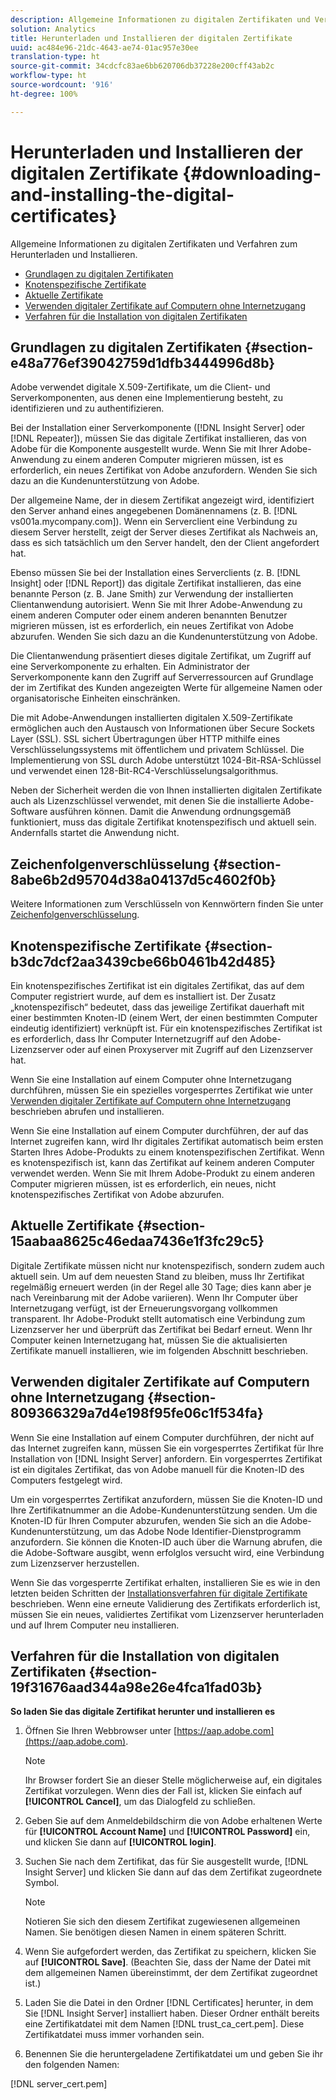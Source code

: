 ```yaml
---
description: Allgemeine Informationen zu digitalen Zertifikaten und Verfahren zum Herunterladen und Installieren.
solution: Analytics
title: Herunterladen und Installieren der digitalen Zertifikate
uuid: ac484e96-21dc-4643-ae74-01ac957e30ee
translation-type: ht
source-git-commit: 34cdcfc83ae6bb620706db37228e200cff43ab2c
workflow-type: ht
source-wordcount: '916'
ht-degree: 100%

---
```



# Herunterladen und Installieren der digitalen Zertifikate {#downloading-and-installing-the-digital-certificates}

Allgemeine Informationen zu digitalen Zertifikaten und Verfahren zum Herunterladen und Installieren.

* [Grundlagen zu digitalen Zertifikaten](../../../../../home/c-inst-svr/c-install-ins-svr/t-install-proc-inst-svr-dpu/c-dnld-dgtl-cert/c-dnld-dgtl-cert.md#section-e48a776ef39042759d1dfb3444996d8b)
* [Knotenspezifische Zertifikate](../../../../../home/c-inst-svr/c-install-ins-svr/t-install-proc-inst-svr-dpu/c-dnld-dgtl-cert/c-dnld-dgtl-cert.md#section-b3dc7dcf2aa3439cbe66b0461b42d485)
* [Aktuelle Zertifikate](../../../../../home/c-inst-svr/c-install-ins-svr/t-install-proc-inst-svr-dpu/c-dnld-dgtl-cert/c-dnld-dgtl-cert.md#section-15aabaa8625c46edaa7436e1f3fc29c5)
* [Verwenden digitaler Zertifikate auf Computern ohne Internetzugang](../../../../../home/c-inst-svr/c-install-ins-svr/t-install-proc-inst-svr-dpu/c-dnld-dgtl-cert/c-dnld-dgtl-cert.md#section-809366329a7d4e198f95fe06c1f534fa)
* [Verfahren für die Installation von digitalen Zertifikaten](../../../../../home/c-inst-svr/c-install-ins-svr/t-install-proc-inst-svr-dpu/c-dnld-dgtl-cert/c-dnld-dgtl-cert.md#section-19f31676aad344a98e26e4fca1fad03b)

## Grundlagen zu digitalen Zertifikaten {#section-e48a776ef39042759d1dfb3444996d8b}

Adobe verwendet digitale X.509-Zertifikate, um die Client- und Serverkomponenten, aus denen eine Implementierung besteht, zu identifizieren und zu authentifizieren.

Bei der Installation einer Serverkomponente ([!DNL Insight Server] oder [!DNL Repeater]), müssen Sie das digitale Zertifikat installieren, das von Adobe für die Komponente ausgestellt wurde. Wenn Sie mit Ihrer Adobe-Anwendung zu einem anderen Computer migrieren müssen, ist es erforderlich, ein neues Zertifikat von Adobe anzufordern. Wenden Sie sich dazu an die Kundenunterstützung von Adobe.

Der allgemeine Name, der in diesem Zertifikat angezeigt wird, identifiziert den Server anhand eines angegebenen Domänennamens (z. B. [!DNL vs001a.mycompany.com]). Wenn ein Serverclient eine Verbindung zu diesem Server herstellt, zeigt der Server dieses Zertifikat als Nachweis an, dass es sich tatsächlich um den Server handelt, den der Client angefordert hat.

Ebenso müssen Sie bei der Installation eines Serverclients (z. B. [!DNL Insight] oder [!DNL Report]) das digitale Zertifikat installieren, das eine benannte Person (z. B. Jane Smith) zur Verwendung der installierten Clientanwendung autorisiert. Wenn Sie mit Ihrer Adobe-Anwendung zu einem anderen Computer oder einem anderen benannten Benutzer migrieren müssen, ist es erforderlich, ein neues Zertifikat von Adobe abzurufen. Wenden Sie sich dazu an die Kundenunterstützung von Adobe.

Die Clientanwendung präsentiert dieses digitale Zertifikat, um Zugriff auf eine Serverkomponente zu erhalten. Ein Administrator der Serverkomponente kann den Zugriff auf Serverressourcen auf Grundlage der im Zertifikat des Kunden angezeigten Werte für allgemeine Namen oder organisatorische Einheiten einschränken.

Die mit Adobe-Anwendungen installierten digitalen X.509-Zertifikate ermöglichen auch den Austausch von Informationen über Secure Sockets Layer (SSL). SSL sichert Übertragungen über HTTP mithilfe eines Verschlüsselungssystems mit öffentlichem und privatem Schlüssel. Die Implementierung von SSL durch Adobe unterstützt 1024-Bit-RSA-Schlüssel und verwendet einen 128-Bit-RC4-Verschlüsselungsalgorithmus.

Neben der Sicherheit werden die von Ihnen installierten digitalen Zertifikate auch als Lizenzschlüssel verwendet, mit denen Sie die installierte Adobe-Software ausführen können. Damit die Anwendung ordnungsgemäß funktioniert, muss das digitale Zertifikat knotenspezifisch und aktuell sein. Andernfalls startet die Anwendung nicht.

## Zeichenfolgenverschlüsselung {#section-8abe6b2d95704d38a04137d5c4602f0b}

Weitere Informationen zum Verschlüsseln von Kennwörtern finden Sie unter [Zeichenfolgenverschlüsselung](../../../../../home/c-inst-svr/c-install-ins-svr/t-install-proc-inst-svr-dpu/c-dnld-dgtl-cert/string-encryption.md#concept-35da0b53650a4d7e82b240ad27f6d45a).

## Knotenspezifische Zertifikate {#section-b3dc7dcf2aa3439cbe66b0461b42d485}

Ein knotenspezifisches Zertifikat ist ein digitales Zertifikat, das auf dem Computer registriert wurde, auf dem es installiert ist. Der Zusatz „knotenspezifisch“ bedeutet, dass das jeweilige Zertifikat dauerhaft mit einer bestimmten Knoten-ID (einem Wert, der einen bestimmten Computer eindeutig identifiziert) verknüpft ist. Für ein knotenspezifisches Zertifikat ist es erforderlich, dass Ihr Computer Internetzugriff auf den Adobe-Lizenzserver oder auf einen Proxyserver mit Zugriff auf den Lizenzserver hat.

Wenn Sie eine Installation auf einem Computer ohne Internetzugang durchführen, müssen Sie ein spezielles vorgesperrtes Zertifikat wie unter [Verwenden digitaler Zertifikate auf Computern ohne Internetzugang](../../../../../home/c-inst-svr/c-install-ins-svr/t-install-proc-inst-svr-dpu/c-dnld-dgtl-cert/c-dnld-dgtl-cert.md#section-809366329a7d4e198f95fe06c1f534fa) beschrieben abrufen und installieren.

Wenn Sie eine Installation auf einem Computer durchführen, der auf das Internet zugreifen kann, wird Ihr digitales Zertifikat automatisch beim ersten Starten Ihres Adobe-Produkts zu einem knotenspezifischen Zertifikat. Wenn es knotenspezifisch ist, kann das Zertifikat auf keinem anderen Computer verwendet werden. Wenn Sie mit Ihrem Adobe-Produkt zu einem anderen Computer migrieren müssen, ist es erforderlich, ein neues, nicht knotenspezifisches Zertifikat von Adobe abzurufen.

## Aktuelle Zertifikate {#section-15aabaa8625c46edaa7436e1f3fc29c5}

Digitale Zertifikate müssen nicht nur knotenspezifisch, sondern zudem auch aktuell sein. Um auf dem neuesten Stand zu bleiben, muss Ihr Zertifikat regelmäßig erneuert werden (in der Regel alle 30 Tage; dies kann aber je nach Vereinbarung mit der Adobe variieren). Wenn Ihr Computer über Internetzugang verfügt, ist der Erneuerungsvorgang vollkommen transparent. Ihr Adobe-Produkt stellt automatisch eine Verbindung zum Lizenzserver her und überprüft das Zertifikat bei Bedarf erneut. Wenn Ihr Computer keinen Internetzugang hat, müssen Sie die aktualisierten Zertifikate manuell installieren, wie im folgenden Abschnitt beschrieben.

## Verwenden digitaler Zertifikate auf Computern ohne Internetzugang {#section-809366329a7d4e198f95fe06c1f534fa}

Wenn Sie eine Installation auf einem Computer durchführen, der nicht auf das Internet zugreifen kann, müssen Sie ein vorgesperrtes Zertifikat für Ihre Installation von [!DNL Insight Server] anfordern. Ein vorgesperrtes Zertifikat ist ein digitales Zertifikat, das von Adobe manuell für die Knoten-ID des Computers festgelegt wird.

Um ein vorgesperrtes Zertifikat anzufordern, müssen Sie die Knoten-ID und Ihre Zertifikatnummer an die Adobe-Kundenunterstützung senden. Um die Knoten-ID für Ihren Computer abzurufen, wenden Sie sich an die Adobe-Kundenunterstützung, um das Adobe Node Identifier-Dienstprogramm anzufordern. Sie können die Knoten-ID auch über die Warnung abrufen, die die Adobe-Software ausgibt, wenn erfolglos versucht wird, eine Verbindung zum Lizenzserver herzustellen.

Wenn Sie das vorgesperrte Zertifikat erhalten, installieren Sie es wie in den letzten beiden Schritten der [Installationsverfahren für digitale Zertifikate](../../../../../home/c-inst-svr/c-install-ins-svr/t-install-proc-inst-svr-dpu/c-dnld-dgtl-cert/c-dnld-dgtl-cert.md#section-19f31676aad344a98e26e4fca1fad03b) beschrieben. Wenn eine erneute Validierung des Zertifikats erforderlich ist, müssen Sie ein neues, validiertes Zertifikat vom Lizenzserver herunterladen und auf Ihrem Computer neu installieren.

## Verfahren für die Installation von digitalen Zertifikaten {#section-19f31676aad344a98e26e4fca1fad03b}

**So laden Sie das digitale Zertifikat herunter und installieren es**

1. Öffnen Sie Ihren Webbrowser unter [https://aap.adobe.com](https://aap.adobe.com).

   >[!NOTE]
   >
   >Ihr Browser fordert Sie an dieser Stelle möglicherweise auf, ein digitales Zertifikat vorzulegen. Wenn dies der Fall ist, klicken Sie einfach auf **[!UICONTROL Cancel]**, um das Dialogfeld zu schließen.

1. Geben Sie auf dem Anmeldebildschirm die von Adobe erhaltenen Werte für **[!UICONTROL Account Name]** und **[!UICONTROL Password]** ein, und klicken Sie dann auf **[!UICONTROL login]**.

1. Suchen Sie nach dem Zertifikat, das für Sie ausgestellt wurde, [!DNL Insight Server] und klicken Sie dann auf das dem Zertifikat zugeordnete Symbol.

   >[!NOTE]
   >
   >Notieren Sie sich den diesem Zertifikat zugewiesenen allgemeinen Namen. Sie benötigen diesen Namen in einem späteren Schritt.

1. Wenn Sie aufgefordert werden, das Zertifikat zu speichern, klicken Sie auf **[!UICONTROL Save]**. (Beachten Sie, dass der Name der Datei mit dem allgemeinen Namen übereinstimmt, der dem Zertifikat zugeordnet ist.)
1. Laden Sie die Datei in den Ordner [!DNL Certificates] herunter, in dem Sie [!DNL Insight Server] installiert haben. Dieser Ordner enthält bereits eine Zertifikatdatei mit dem Namen [!DNL trust_ca_cert.pem]. Diese Zertifikatdatei muss immer vorhanden sein.

1. Benennen Sie die heruntergeladene Zertifikatdatei um und geben Sie ihr den folgenden Namen:

[!DNL server_cert.pem]

